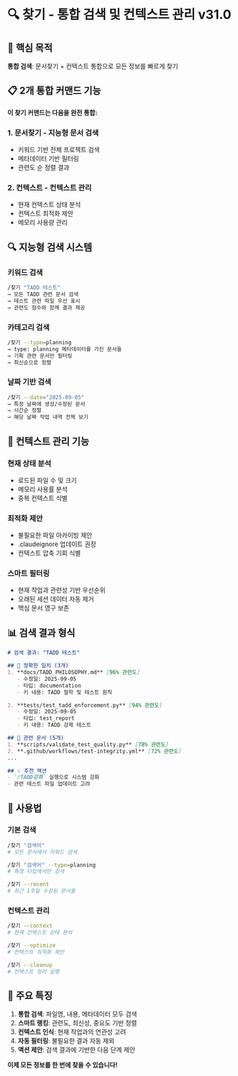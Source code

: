 <!--
@meta
id: search_20250905_1140_integrated_search
type: documentation
scope: operational
status: published
created: 2025-09-05
updated: 2025-09-05
tags: commands, 찾기.md, search, context-management
related: slash-command-restructuring-v31.md
-->

# 🔍 찾기 - 통합 검색 및 컨텍스트 관리 v31.0

## 🎯 핵심 목적
**통합 검색**: 문서찾기 + 컨텍스트 통합으로 모든 정보를 빠르게 찾기

## 📋 2개 통합 커맨드 기능

**이 찾기 커맨드는 다음을 완전 통합:**

### 1. **문서찾기** - 지능형 문서 검색
- 키워드 기반 전체 프로젝트 검색
- 메타데이터 기반 필터링
- 관련도 순 정렬 결과

### 2. **컨텍스트** - 컨텍스트 관리
- 현재 컨텍스트 상태 분석
- 컨텍스트 최적화 제안
- 메모리 사용량 관리

## 🔍 지능형 검색 시스템

### **키워드 검색**
```bash
/찾기 "TADD 테스트"
→ 모든 TADD 관련 문서 검색
→ 테스트 관련 파일 우선 표시
→ 관련도 점수와 함께 결과 제공
```

### **카테고리 검색**
```bash
/찾기 --type=planning
→ type: planning 메타데이터를 가진 문서들
→ 기획 관련 문서만 필터링
→ 최신순으로 정렬
```

### **날짜 기반 검색**
```bash
/찾기 --date="2025-09-05"
→ 특정 날짜에 생성/수정된 문서
→ 시간순 정렬
→ 해당 날짜 작업 내역 전체 보기
```

## 🧠 컨텍스트 관리 기능

### **현재 상태 분석**
- 로드된 파일 수 및 크기
- 메모리 사용률 분석
- 중복 컨텍스트 식별

### **최적화 제안**
- 불필요한 파일 아카이빙 제안
- .claudeignore 업데이트 권장
- 컨텍스트 압축 기회 식별

### **스마트 필터링**
- 현재 작업과 관련성 기반 우선순위
- 오래된 세션 데이터 자동 제거
- 핵심 문서 영구 보존

## 📊 검색 결과 형식

```markdown
# 검색 결과: "TADD 테스트"

## 🎯 정확한 일치 (3개)
1. **docs/TADD_PHILOSOPHY.md** [96% 관련도]
   - 수정일: 2025-09-05
   - 타입: documentation
   - 키 내용: TADD 철학 및 테스트 원칙

2. **tests/test_tadd_enforcement.py** [94% 관련도]
   - 수정일: 2025-09-05
   - 타입: test_report
   - 키 내용: TADD 강제 테스트

## 🔗 관련 문서 (5개)
1. **scripts/validate_test_quality.py** [78% 관련도]
2. **.github/workflows/test-integrity.yml** [72% 관련도]
...

## 💡 추천 액션
- `/TADD강화` 실행으로 시스템 강화
- 관련 테스트 파일 업데이트 고려
```

## 🚀 사용법

### **기본 검색**
```bash
/찾기 "검색어"
# 모든 문서에서 키워드 검색

/찾기 "검색어" --type=planning
# 특정 타입에서만 검색

/찾기 --recent
# 최근 1주일 수정된 문서들
```

### **컨텍스트 관리**
```bash
/찾기 --context
# 현재 컨텍스트 상태 분석

/찾기 --optimize
# 컨텍스트 최적화 제안

/찾기 --cleanup
# 컨텍스트 정리 실행
```

## 🎉 주요 특징

1. **통합 검색**: 파일명, 내용, 메타데이터 모두 검색
2. **스마트 랭킹**: 관련도, 최신성, 중요도 기반 정렬
3. **컨텍스트 인식**: 현재 작업과의 연관성 고려
4. **자동 필터링**: 불필요한 결과 자동 제외
5. **액션 제안**: 검색 결과에 기반한 다음 단계 제안

**이제 모든 정보를 한 번에 찾을 수 있습니다!**